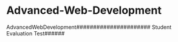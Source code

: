 # Advanced-Web-Development
AdvancedWebDevelopment###################### Student Evaluation Test######
